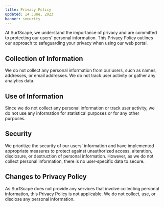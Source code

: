 ```yaml
---
title: Privacy Policy
updated: 14 June, 2023
banner: security
---
```


At SurfScape, we understand the importance of privacy and are committed to protecting our users' personal information. This Privacy Policy outlines our approach to safeguarding your privacy when using our web portal.

## Collection of Information

We do not collect any personal information from our users, such as names, addresses, or email addresses. We do not track user activity or gather any analytics data.

## Use of Information

Since we do not collect any personal information or track user activity, we do not use any information for statistical purposes or for any other purposes.

## Security

We prioritize the security of our users' information and have implemented appropriate measures to protect against unauthorized access, alteration, disclosure, or destruction of personal information. However, as we do not collect personal information, there is no user-specific data to secure.

## Changes to Privacy Policy

As SurfScape does not provide any services that involve collecting personal information, this Privacy Policy is not applicable. We do not collect, use, or disclose any personal information.
